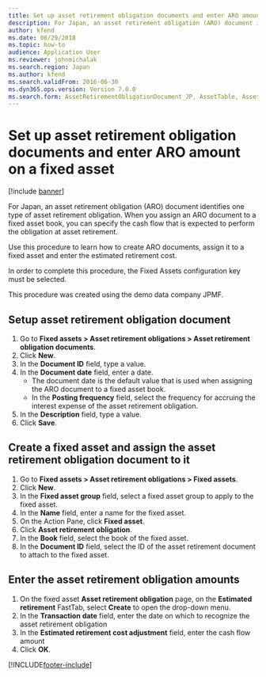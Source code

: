 ```yaml
---
title: Set up asset retirement obligation documents and enter ARO amount on a fixed asset
description: For Japan, an asset retirement obligation (ARO) document identifies one type of asset retirement obligation.
author: kfend
ms.date: 08/29/2018
ms.topic: how-to
audience: Application User
ms.reviewer: johnmichalak
ms.search.region: Japan
ms.author: kfend
ms.search.validFrom: 2016-06-30
ms.dyn365.ops.version: Version 7.0.0
ms.search.form: AssetRetirementObligationDocument_JP, AssetTable, AssetRetirementObligation_JP, AssetRetirementObligationLine_JP
---
```

# Set up asset retirement obligation documents and enter ARO amount on a fixed asset

[!include [banner](../../includes/banner.md)]

For Japan, an asset retirement obligation (ARO) document identifies one type of asset retirement obligation. When you assign an ARO document to a fixed asset book, you can specify the cash flow that is expected to perform the obligation at asset retirement. 



Use this procedure to learn how to create ARO documents, assign it to a fixed asset and enter the estimated retirement cost.



In order to complete this procedure, the Fixed Assets configuration key must be selected.



This procedure was created using the demo data company JPMF.


## Setup asset retirement obligation document
1. Go to **Fixed assets > Asset retirement obligations > Asset retirement obligation documents**.
2. Click **New**.
3. In the **Document ID** field, type a value.
4. In the **Document date** field, enter a date.
    * The document date is the default value that is used when assigning the ARO document to a fixed asset book.  
    * In the **Posting frequency** field, select the frequency for accruing the interest expense of the asset retirement obligation.  
5. In the **Description** field, type a value.
6. Click **Save**.

## Create a fixed asset and assign the asset retirement obligation document to it
1. Go to **Fixed assets > Asset retirement obligations > Fixed assets**.
2. Click **New**.
3. In the **Fixed asset group** field, select a fixed asset group to apply to the fixed asset.
4. In the **Name** field, enter a name for the fixed asset.
5. On the Action Pane, click **Fixed asset**.
6. Click **Asset retirement obligation**.
7. In the **Book** field, select the book of the fixed asset.
8. In the **Document ID** field, select the ID of the asset retirement document to attach to the fixed asset.

## Enter the asset retirement obligation amounts
1. On the fixed asset **Asset retirement obligation** page, on the **Estimated retirement** FastTab, select **Create** to open the drop-down menu.
2. In the **Transaction date** field, enter the date on which to recognize the asset retirement obligation
3. In the **Estimated retirement cost adjustment** field, enter the cash flow amount
4. Click **OK**.


[!INCLUDE[footer-include](../../../includes/footer-banner.md)]
